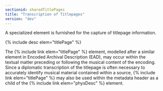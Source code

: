 ```yaml
---
sectionid: sharedTitlePages
title: "Transcription of Titlepages"
version: "dev"
---
```


A specialized element is furnished for the capture of titlepage information.



{% include desc elem="titlePage" %}




The {% include link elem="titlePage" %} element, modelled after a similar element in Encoded
Archival Description (EAD), may occur within the textual matter preceding or following
the
musical content of the encoding. Since a diplomatic transcription of the titlepage
is often
necessary to accurately identify musical material contained within a source, {% include link elem="titlePage" %} may also be used within the metadata header as a child of the
{% include link elem="physDesc" %} element.

